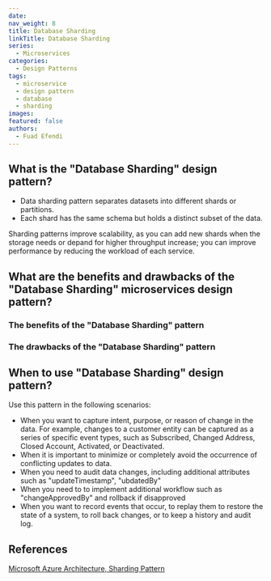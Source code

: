 ```yaml
---
date:
nav_weight: 8
title: Database Sharding
linkTitle: Database Sharding
series:
  - Microservices
categories:
  - Design Patterns
tags:
  - microservice
  - design pattern
  - database
  - sharding
images:
featured: false
authors:
  - Fuad Efendi
---
```


## What is the "Database Sharding" design pattern? 
- Data sharding pattern separates datasets into different shards or partitions. 
- Each shard has the same schema but holds a distinct subset of the data.

Sharding patterns improve scalability, as you can add new shards when the storage needs or depand for higher throughput increase; you can improve performance by reducing the workload of each service. 




## What are the benefits and drawbacks of the "Database Sharding" microservices design pattern?

### The benefits of the "Database Sharding" pattern



### The drawbacks of the "Database Sharding" pattern

## When to use "Database Sharding" design pattern?

Use this pattern in the following scenarios:

- When you want to capture intent, purpose, or reason of change in the data. For example, changes to a customer entity can be captured as a series of specific event types, such as Subscribed, Changed Address, Closed Account, Activated, or Deactivated.
- When it is important to minimize or completely avoid the occurrence of conflicting updates to data.
- When you need to audit data changes, including additional attributes such as "updateTimestamp", "ubdatedBy"
- When you need to to implement additional workflow such as "changeApprovedBy" and rollback if disapproved
- When you want to record events that occur, to replay them to restore the state of a system, to roll back changes, or to keep a history and audit log. 



## References

[Microsoft Azure Architecture, Sharding Pattern](https://learn.microsoft.com/en-us/azure/architecture/patterns/sharding)

